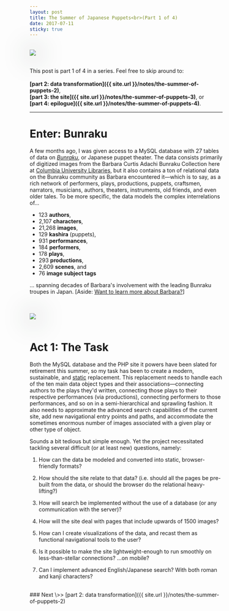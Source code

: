 ```yaml
---
layout: post
title: The Summer of Japanese Puppets<br>(Part 1 of 4)
date: 2017-07-11
sticky: true
---
```


<br>
<img src="http://www.columbia.edu/cgi-bin/dlo?obj=ldpd_bun_slide_362_1_6665_8069&size=medium" style="box-shadow: 2px 2px 4pc #23352a;"/>
<br><br>


This post is part 1 of 4 in a series. Feel free to skip around to:<br><br>__[part 2: data transformation]({{ site.url }}/notes/the-summer-of-puppets-2)__,<br>__[part 3: the site]({{ site.url }}/notes/the-summer-of-puppets-3)__, or<br>__[part 4: epilogue]({{ site.url }}/notes/the-summer-of-puppets-4)__.

<hr/>

# Enter: Bunraku

A few months ago, I was given access to a MySQL database with 27 tables of data on _[Bunraku](https://en.wikipedia.org/wiki/Bunraku)_, or Japanese puppet theater. The data consists primarily of digitized images from the Barbara Curtis Adachi Bunraku Collection here at [Columbia University Libraries](http://library.columbia.edu), but it also contains a ton of relational data on the Bunraku community as Barbara encountered it—which is to say, as a rich network of performers, plays, productions, puppets, craftsmen, narrators, musicians, authors, theaters, instruments, old friends, and even older tales. To be more specific, the data models the complex interrelations of...

- 123 __authors__,<br>
- 2,107 __characters__,<br>
- 21,268 __images__,<br>
- 129 __kashira__ (puppets),<br>
- 931 __performances__,<br>
- 184 __performers__,<br>
- 178 __plays__,<br>
- 293 __productions__,<br>
- 2,609 __scenes__, and <br>
- 76 __image subject tags__

... spanning decades of Barbara's involvement with the leading Bunraku troupes in Japan. [Aside: [Want to learn more about Barbara?](http://www.sfgate.com/bayarea/article/Barbara-Curtis-Adachi-puppet-theater-expert-2822735.php)]

<br><br>
<img src="http://www.columbia.edu/cgi-bin/dlo?obj=ldpd_bun_slide_382_1_7021_8470&size=medium" style="box-shadow: 2px 2px 4pc #23352a;"/>
<br><br>

# Act 1: The Task

Both the MySQL database and the PHP site it powers have been slated for retirement this summer, so my task has been to create a modern, sustainable, and [static](https://en.wikipedia.org/wiki/Web_template_system#Static_page_generators) replacement. This replacement needs to handle each of the ten main data object types and their associations—connecting authors to the plays they'd written, connecting those plays to their respective performances (via productions), connecting performers to those performances, and so on in a semi-hierarchical and sprawling fashion. It also needs to approximate the advanced search capabilities of the current site, add new navigational entry points and paths, and accommodate the sometimes enormous number of images associated with a given play or other type of object.


Sounds a bit tedious but simple enough. Yet the project necessitated tackling several difficult (or at least new) questions, namely:

1. How can the data be modeled and converted into static, browser-friendly formats?

2. How should the site relate to that data? (i.e. should all the pages be pre-built from the data, or should the browser do the relational heavy-lifting?)

3. How will search be implemented without the use of a database (or any communication with the server)?

4. How will the site deal with pages that include upwards of 1500 images?

5. How can I create visualizations of the data, and recast them as functional navigational tools to the user?

6. Is it possible to make the site lightweight-enough to run smoothly on less-than-stellar connections? ...on mobile?

7. Can I implement advanced English/Japanese search? With both roman and kanji characters?

<br>
### <span style="font-weight:400">Next \>> </span>[part 2: data transformation]({{ site.url }}/notes/the-summer-of-puppets-2)
<br><br>
